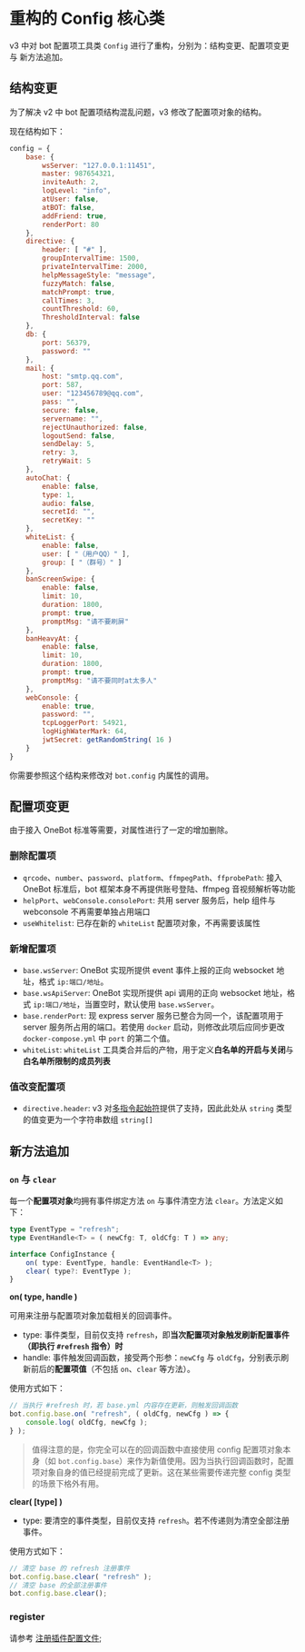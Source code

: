 # 重构的 Config 核心类

v3 中对 bot 配置项工具类 `Config` 进行了重构，分别为：结构变更、配置项变更 与 新方法追加。

## 结构变更

为了解决 v2 中 bot 配置项结构混乱问题，v3 修改了配置项对象的结构。

现在结构如下：

```javascript
config = {
    base: {
        wsServer: "127.0.0.1:11451",
        master: 987654321,
        inviteAuth: 2,
        logLevel: "info",
        atUser: false,
        atBOT: false,
        addFriend: true,
        renderPort: 80
    },
    directive: {
        header: [ "#" ],
        groupIntervalTime: 1500,
        privateIntervalTime: 2000,
        helpMessageStyle: "message",
        fuzzyMatch: false,
        matchPrompt: true,
        callTimes: 3,
        countThreshold: 60,
        ThresholdInterval: false
    },
    db: {
        port: 56379,
        password: ""
    },
    mail: {
        host: "smtp.qq.com",
        port: 587,
        user: "123456789@qq.com",
        pass: "",
        secure: false,
        servername: "",
        rejectUnauthorized: false,
        logoutSend: false,
        sendDelay: 5,
        retry: 3,
        retryWait: 5
    },
    autoChat: {
        enable: false,
        type: 1,
        audio: false,
        secretId: "",
        secretKey: ""
    },
    whiteList: {
        enable: false,
        user: [ "（用户QQ）" ],
        group: [ "（群号）" ]
    },
    banScreenSwipe: {
        enable: false,
        limit: 10,
        duration: 1800,
        prompt: true,
        promptMsg: "请不要刷屏"
    },
    banHeavyAt: {
        enable: false,
        limit: 10,
        duration: 1800,
        prompt: true,
        promptMsg: "请不要同时at太多人"
    },
    webConsole: {
        enable: true,
        password: "",
        tcpLoggerPort: 54921,
        logHighWaterMark: 64,
        jwtSecret: getRandomString( 16 )
    }
} 
```

你需要参照这个结构来修改对 `bot.config` 内属性的调用。

## 配置项变更

由于接入 OneBot 标准等需要，对属性进行了一定的增加删除。

### 删除配置项

- `qrcode`、`number`、`password`、`platform`、`ffmpegPath`、`ffprobePath`: 接入 OneBot 标准后，bot 框架本身不再提供账号登陆、ffmpeg 音视频解析等功能
- `helpPort`、`webConsole.consolePort`: 共用 server 服务后，help 组件与 webconsole 不再需要单独占用端口
- `useWhitelist`: 已存在新的 `whiteList` 配置项对象，不再需要该属性

### 新增配置项

- `base.wsServer`: OneBot 实现所提供 event 事件上报的正向 websocket 地址，格式 `ip:端口/地址`。
- `base.wsApiServer`: OneBot 实现所提供 api 调用的正向 websocket 地址，格式 `ip:端口/地址`，当置空时，默认使用 `base.wsServer`。
- `base.renderPort`: 现 express server 服务已整合为同一个，该配置项用于 server 服务所占用的端口。若使用 `docker` 启动，则修改此项后应同步更改 `docker-compose.yml` 中 `port` 的第二个值。
- `whiteList`: `whiteList` 工具类合并后的产物，用于定义**白名单的开启与关闭**与**白名单所限制的成员列表**

### 值改变配置项

- `directive.header`: v3 对[多指令起始符]()提供了支持，因此此处从 `string` 类型的值变更为一个字符串数组 `string[]`

## 新方法追加

### `on` 与 `clear`

每一个**配置项对象**均拥有事件绑定方法 `on` 与事件清空方法 `clear`。方法定义如下：

```ts
type EventType = "refresh";
type EventHandle<T> = ( newCfg: T, oldCfg: T ) => any;

interface ConfigInstance {
    on( type: EventType, handle: EventHandle<T> );
    clear( type?: EventType );
}
```

**on( type, handle )**

可用来注册与配置项对象加载相关的回调事件。

- type: 事件类型，目前仅支持 `refresh`，即**当次配置项对象触发刷新配置事件（即执行 `#refresh` 指令）时**
- handle: 事件触发回调函数，接受两个形参：`newCfg` 与 `oldCfg`，分别表示刷新前后的**配置项值**（不包括 `on`、`clear` 等方法）。

使用方式如下：

```ts
// 当执行 #refresh 时，若 base.yml 内容存在更新，则触发回调函数
bot.config.base.on( "refresh", ( oldCfg, newCfg ) => {
    console.log( oldCfg, newCfg );
} );
```

> 值得注意的是，你完全可以在的回调函数中直接使用 config 配置项对象本身（如 `bot.config.base`）来作为新值使用。因为当执行回调函数时，配置项对象自身的值已经提前完成了更新。这在某些需要传递完整 config 类型的场景下格外有用。

**clear( \[type] )**

- type: 要清空的事件类型，目前仅支持 `refresh`。若不传递则为清空全部注册事件。

使用方式如下：

```ts
// 清空 base 的 refresh 注册事件
bot.config.base.clear( "refresh" );
// 清空 base 的全部注册事件
bot.config.base.clear();
```

### register

请参考 [注册插件配置文件](./register-plugin-config.md);
